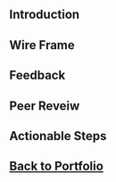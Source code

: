 ## Introduction


## Wire Frame


## Feedback


## Peer Reveiw


## Actionable Steps



## [Back to Portfolio](https://duncbind.github.io/portfolio/)
